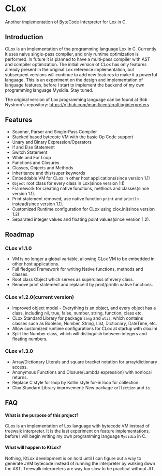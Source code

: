 # CLox
Another implementation of ByteCode Interpreter for Lox in C.

## Introduction
CLox is an implementation of the programming language Lox in C. Currently it uses naive single-pass compiler, and only runtime optimization is performed. In future it is planned to have a multi-pass compiler with AST and compiler optimization. The initial version of CLox has only features already present in the original Lox reference implementation, but subsequent versions will continue to add new features to make it a powerful language. This is an experiment on the design and implementation of language features, before I start to implement the backend of my own programming language Mysidia. Stay tuned. 

The original version of Lox programming language can be found at Bob Nystrom's repository:
https://github.com/munificent/craftinginterpreters

## Features
- Scanner, Parser and Single-Pass Compiler
- Stacked based bytecote VM with the basic Op Code support
- Unary and Binary Expression/Operators
- If and Else Statement
- Switch Statement
- While and For Loop
- Functions and Closures
- Classes, Objects and Methods
- Inheritance and this/super keywords
- Embeddable VM for CLox in other host applications(since version 1.1)
- `Object` root class for every class in Lox(since version 1.1)
- Framework for creating native functions, methods and classes(since version 1.1).
- Print statement removed, use native function `print` and `println` instead(since version 1.1).
- Customized Runtime configuration for CLox using clox.ini(since version 1.2)
- Separated integer values and floating point values(since version 1.2).

## Roadmap

### CLox v1.1.0
- VM is no longer a global variable, allowing CLox VM to be embedded in other host applications.
- Full fledged Framework for writing Native functions, methods and classes.
- Root class Object which serves as superclass of every class.
- Remove print statement and replace it by print/println native functions.

### CLox v1.2.0(current version)
- Improved object model - Everything is an object, and every object has a class, including nil, true, false, number, string, function, class etc.
- CLox Standard Library for package `lang` and `util`, which contains classes such as Boolean, Number, String, List, Dictionary, DateTime, etc.
- Allow customized runtime configurations for CLox at startup with clox.ini
- Split the Number class, which will distinguish between integers and floating numbers.

### CLox v1.3.0
- Array/Dictionary Literals and square bracket notation for array/dictionary access.
- Anonymous Functions and Closure(Lambda expression) with nonlocal returns.
- Replace C style for loop by Kotlin style for-in loop for collection.
- Clox Standard Library improvement: New package `collection` and `io`.

## FAQ

#### What is the purpose of this project? 
CLox is an implementation of Lox language with bytecode VM instead of treewalk interpreter. It is the last experiment on feature implementations, before I will begin writing my own programming language `Mysidia` in C.

#### What will happen to KtLox? 
Nothing, KtLox development is on hold until I can figure out a way to generate JVM bytecode instead of running the interpreter by walking down the AST. Treewalk interpreters are way too slow to be practical without JIT. 